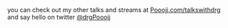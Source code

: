 you can check out my other talks and streams at [Pooojj.com/talkswithdrg](https://Pooojj.com/talkswithdrg) and say hello on twitter [@drgPooojj](https://twitter.com/drgPooojj)
